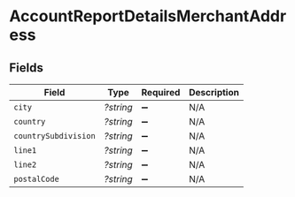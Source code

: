 # AccountReportDetailsMerchantAddress


## Fields

| Field                | Type                 | Required             | Description          |
| -------------------- | -------------------- | -------------------- | -------------------- |
| `city`               | *?string*            | :heavy_minus_sign:   | N/A                  |
| `country`            | *?string*            | :heavy_minus_sign:   | N/A                  |
| `countrySubdivision` | *?string*            | :heavy_minus_sign:   | N/A                  |
| `line1`              | *?string*            | :heavy_minus_sign:   | N/A                  |
| `line2`              | *?string*            | :heavy_minus_sign:   | N/A                  |
| `postalCode`         | *?string*            | :heavy_minus_sign:   | N/A                  |